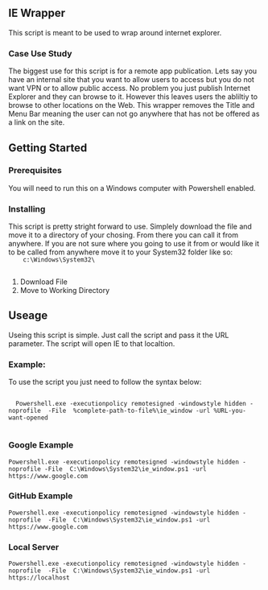 
<h2>IE Wrapper</h2>
<p>
  This script is meant to be used to wrap around internet explorer.
</p>
<h3>Case Use Study</h3>
<p>The biggest use for this script is for a remote app publication.  Lets say you have an internal site that you want to allow users to access but you do not want VPN or to allow public access. No problem you just publish Internet Explorer and they can browse to it.  However this leaves users the abliltiy to browse to other locations on the Web.  This wrapper removes the Title and Menu Bar meaning the user can not go anywhere that has not be offered as a link on the site.  </p>
<h2>Getting Started</h2>
<h3>Prerequisites</h3>
You will need to run this on a Windows computer with Powershell enabled. 
<h3>Installing</h3>
<p>
  This script is pretty stright forward to use.  Simplely download the file and move it to a directory of your chosing.  From there you can call it from anywhere.  If you are not sure where you going to use it from or would like it to be called from anywhere move it to your System32 folder like so:
  <code>
    c:\Windows\System32\
  </code>
  <ol>
    <li>Download File</li>
    <li>Move to Working Directory</li>
  </ol>
</p>
<h2>Useage</h2>
<p> Useing this script is simple.  Just call the script and pass it the URL parameter.  The script will open IE to that localtion.</p>
<h3>Example:</h3>
<p>To use the script you just need to follow the syntax below:</p>
<code>
  Powershell.exe -executionpolicy remotesigned -windowstyle hidden -noprofile  -File  %complete-path-to-file%\ie_window -url %URL-you-want-opened
  </code>
  <h3>Google Example</h3>
  <code>Powershell.exe -executionpolicy remotesigned -windowstyle hidden -noprofile -File  C:\Windows\System32\ie_window.ps1 -url https://www.google.com</code>
  <h3>GitHub Example</h3>
  <code>Powershell.exe -executionpolicy remotesigned -windowstyle hidden -noprofile  -File  C:\Windows\System32\ie_window.ps1 -url https://www.google.com</code>
  <h3>Local Server</h3>
  <code>Powershell.exe -executionpolicy remotesigned -windowstyle hidden -noprofile  -File  C:\Windows\System32\ie_window.ps1 -url https://localhost</code>
